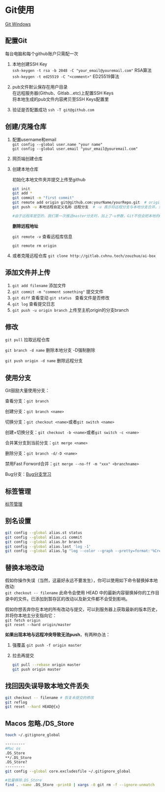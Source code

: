# Git使用

[Git Windows](http://msysgit.github.io/)

## 配置Git

每台电脑和每个github账户只需配一次

1. 本地创建SSH Key\
`ssh-keygen -t rsa -b 2048 -C "your_email@youremail.com"` RSA算法\
`ssh-keygen -t ed25519 -C "<comment>"` ED25519算法

2. pub文件默认保存在用户目录\
在远程服务器(Github、Gitlab...etc)上配置SSH Keys\
将本地生成的pub文件内容拷贝至SSH Keys配置里

3. 验证是否配置成功
`ssh -T git@github.com` 

## 创建/克隆仓库
1. 配置username和email\
`git config --global user.name "your name"`\
`git config --global user.email "your_email@youremail.com"`

2. 网页端创建仓库
   
3. 创建本地仓库
   
   初始化本地文件夹并提交上传至github
   
   ```bash
   git init
   git add *
   git commit -m "first commit"
   git remote add origin git@github.com:yourName/yourRepo.git  # origin为远程库自定义名称
   git push -u 本地远程自定义名称 远程分支  # -u 表示将远程分支与本地分支合并，只需第一次提交时使用
   
   #由于远程库是空的，我们第一次推送master分支时，加上了-u参数，Git不但会把本地的master分支内容推送的远程新的master分支，还会把本地的master分支和远程的master分支关联起来，在以后的推送或者拉取时就可以简化命令。
   ```
   
   **删除远程地址**
   
   `git remote -v` 查看远程库信息
   
   `git remote rm origin`
   
4. 或者克隆远程仓库
   `git clone http://gitlab.cvhnu.tech/zouzhuo/ai-box`

## 添加文件并上传
1. `git add filename`  添加文件
2. `git commit -m "comment something"` 提交文件
2. `git diff` 查看变动 `git status ` 查看文件是否修改
2. `git log` 查看提交日志
3. `git push -u origin branch` 上传至主机origin的分支branch

## 修改
`git pull` 拉取远程仓库

`git branch -d name` 删除本地分支     -D强制删除

`git push origin -d name` 删除远程分支



## 使用分支

Git鼓励大量使用分支：

查看分支：`git branch`

创建分支：`git branch <name>`

切换分支：`git checkout <name>`或者`git switch <name>`

创建+切换分支：`git checkout -b <name>`或者`git switch -c <name>`

合并某分支到当前分支：`git merge <name>`

删除分支：`git branch -d/-D <name>`

禁用Fast Forword合并：`git merge --no-ff -m "xxx" <branchname>`

Bug分支：[Bug分支学习](https://www.liaoxuefeng.com/wiki/896043488029600/900388704535136)



## 标签管理

[标签管理](https://www.liaoxuefeng.com/wiki/896043488029600/902335479936480)

## 别名设置

```bash
git config --global alias.st status
git config --global alias.ci commit
git config --global alias.br branch
git config --global alias.last 'log -1'
git config --global alias.lg "log --color --graph --pretty=format:'%Cred%h%Creset -%C(yellow)%d%Creset %s %Cgreen(%cr) %C(bold blue)<%an>%Creset' --abbrev-commit"
```



## 替换本地改动
假如你操作失误（当然，这最好永远不要发生），你可以使用如下命令替换掉本地改动:\
`git checkout -- filename`
此命令会使用 HEAD 中的最新内容替换掉你的工作目录中的文件。已添加到暂存区的改动以及新文件都不会受到影响。

假如你想丢弃你在本地的所有改动与提交，可以到服务器上获取最新的版本历史，并将你本地主分支指向它：\
`git fetch origin`\
`git reset --hard origin/master`

**如果出现本地与远程冲突导致无法push**，有两种办法：

1. 强覆盖
    `git push -f origin master`

2. 拉去再提交

    ```bash
    git pull --rebase origin master
    git push origin master
    ```

    

## 找回因失误导致本地文件丢失

```bash
git checkout -- filename # 恢复未提交的修改
git reflog
git reset --hard HEAD@{x}
```



## Macos 忽略./DS_Store

```bash
touch ~/.gitignore_global

---------
#Mac os
.DS_Store
**/.DS_Store
.DS_Store?
---------
git config --global core.excludesfile ~/.gitignore_global

#批量移除.DS_Store
find . -name .DS_Store -print0 | xargs -0 git rm -f --ignore-unmatch

```



